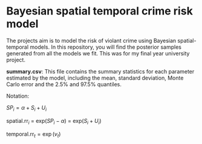 # Bayesian spatial temporal crime risk model

The projects aim is to model the risk of violant crime using Bayesian spatial-temporal models. In this repository, you will find the posterior samples generated from all the models we fit. This was for my final year university project.

**summary.csv**: This file contains the summary statistics for each parameter estimated by the model, including the mean, standard deviation, Monte Carlo error and the 2.5% and 97.5% quantiles.

Notation:

$SP_i = \alpha + S_i + U_i$

$\text{spatial.rr}_i$ = exp($SP_i - \alpha$) $=$ exp($S_i + U_i$)

$\text{temporal.rr}_t = \exp(v_t)$
